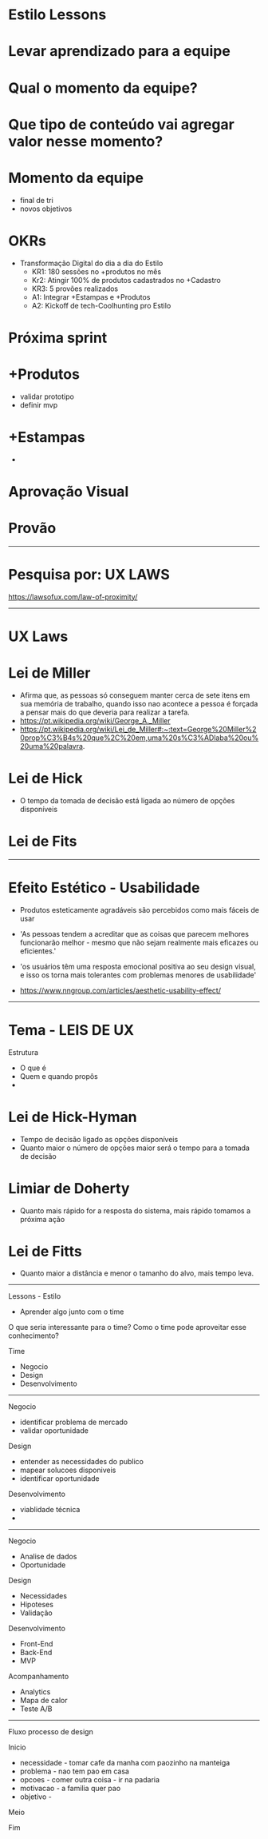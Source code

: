 # Estilo Lessons
# Levar aprendizado para a equipe
# Qual o momento da equipe?
# Que tipo de conteúdo vai agregar valor nesse momento?

# Momento da equipe
- final de tri
- novos objetivos

# OKRs
- Transformação Digital do dia a dia do Estilo
  - KR1: 180 sessões no +produtos no mês
  - Kr2: Atingir 100% de produtos cadastrados no +Cadastro
  - KR3: 5 provões realizados
  - A1: Integrar +Estampas e +Produtos
  - A2: Kickoff de tech-Coolhunting pro Estilo

# Próxima sprint

# +Produtos
- validar prototipo
- definir mvp

# +Estampas
- 

# Aprovação Visual

# Provão


---

# Pesquisa por: UX LAWS
https://lawsofux.com/law-of-proximity/

---

# UX Laws

# Lei de Miller
- Afirma que, as pessoas só conseguem manter cerca de sete itens em sua memória de trabalho, quando isso nao acontece a pessoa é forçada a pensar mais do que deveria para realizar a tarefa.
- https://pt.wikipedia.org/wiki/George_A._Miller
- https://pt.wikipedia.org/wiki/Lei_de_Miller#:~:text=George%20Miller%20prop%C3%B4s%20que%2C%20em,uma%20s%C3%ADlaba%20ou%20uma%20palavra.


# Lei de Hick
- O tempo da tomada de decisão está ligada ao número de opções disponíveis

# Lei de Fits



---

# Efeito Estético - Usabilidade
- Produtos esteticamente agradáveis são percebidos como mais fáceis de usar

- 'As pessoas tendem a acreditar que as coisas que parecem melhores funcionarão melhor - mesmo que não sejam realmente mais eficazes ou eficientes.'

- 'os usuários têm uma resposta emocional positiva ao seu design visual, e isso os torna mais tolerantes com problemas menores de usabilidade'

- https://www.nngroup.com/articles/aesthetic-usability-effect/

---


# Tema - LEIS DE UX

Estrutura
- O que é
- Quem e quando propôs
-   

# Lei de Hick-Hyman
- Tempo de decisão ligado as opções disponíveis
- Quanto maior o número de opções maior será o tempo para a tomada de decisão

# Limiar de Doherty
- Quanto mais rápido for a resposta do sistema, mais rápido tomamos a próxima ação

# Lei de Fitts
- Quanto maior a distância e menor o tamanho do alvo, mais tempo leva.

---

Lessons - Estilo
- Aprender algo junto com o time

O que seria interessante para o time?
Como o time pode aproveitar esse conhecimento?

Time
- Negocio
- Design
- Desenvolvimento

---


Negocio
- identificar problema de mercado
- validar oportunidade

Design
- entender as necessidades do publico
- mapear solucoes disponiveis
- identificar oportunidade

Desenvolvimento
- viablidade técnica
- 


---

Negocio
- Analise de dados
- Oportunidade

Design
- Necessidades
- Hipoteses
- Validação

Desenvolvimento
- Front-End
- Back-End
- MVP

Acompanhamento
- Analytics
- Mapa de calor
- Teste A/B

---

Fluxo processo de design

Inicio
- necessidade - tomar cafe da manha com paozinho na manteiga
- problema - nao tem pao em casa
- opcoes - comer outra coisa - ir na padaria
- motivacao - a familia quer pao
- objetivo - 

Meio


Fim


